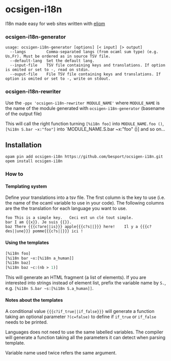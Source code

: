 # ocsigen-i18n

I18n made easy for web sites written with
[eliom](https://github.com/ocsigen/eliom)

### ocsigen-i18n-generator

```
usage: ocsigen-i18n-generator [options] [< input] [> output]
  --langs         Comma-separated langs (from ocaml sum type) (e.g. Us,Fr). Must be ordered as in source TSV file.
  --default-lang  Set the default lang.
  --input-file    TSV file containing keys and translations. If option is omited or set to -, read on stdin.
  --ouput-file    File TSV file containing keys and translations. If option is omited or set to -, write on stdout.
```

### ocsigen-i18n-rewriter

Use the `-ppx 'ocsigen-i18n-rewriter MODULE_NAME'` where `MODULE_NAME`
is the name of the module generated with `ocsigen-i18n-generator` (basename
of the output file)

This will call the right function turning
`[%i18n foo]` into `MODULE_NAME.foo ()`,
`[%i18n S.bar ~x:"foo"]` into `MODULE_NAME.S.bar ~x:"foo" ()] and so on...

## Installation

```
opam pin add ocsigen-i18n https://github.com/besport/ocsigen-i18n.git
opem install ocsigen-i18n
```

### How to

#### Templating system

Define your translations into a tsv file. The first column is the key
to use (i.e. the name of the ocaml variable to use in your code).
The following columns are the the translation for each language you want to
use.


```
foo	This is a simple key.	Ceci est un clé tout simple.
bar	I am {{x}}.	Je suis {{}}.
baz	There {{{c?are||is}}} apple{{{c?s||}}} here!	Il y a {{{c?des||une}}} pomme{{{c?s||}}} ici !
```

#### Using the templates

```ocaml
[%i18n foo]
[%i18n bar ~x:[%i18n a_human]]
[%i18n baz]
[%i18n baz ~c:(nb > 1)]
```

This will generate an HTML fragment (a list of elements). If you are interested
into strings instead of element list, prefix the variable name by `S.`, e.g.
`[%i18n S.bar ~s:[%i18n S.a_human]]`.

#### Notes about the templates

A conditional value `{{{c?if_true||if_false}}}` will generate a function
taking an optional parameter `?(c=false)` to define if `if_true` or `if_false`
needs to be printed.

Languages does not need to use the same labelled variables. The compiler
will generate a function taking all the parameters it can detect when
parsing template.

Variable name used twice refers the same argument.
